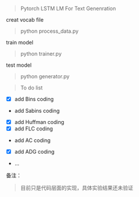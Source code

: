 > Pytorch LSTM LM For Text Genenration

creat vocab file

> python process_data.py

train model

> python trainer.py

test model

> python generator.py

> To do list

- [x] add Bins coding 
- add Sabins coding
- [x] add Huffman coding
- [x] add FLC coding
- add AC coding
- [x] add ADG coding
- ...

备注：
> 目前只是代码层面的实现，具体实验结果还未验证

